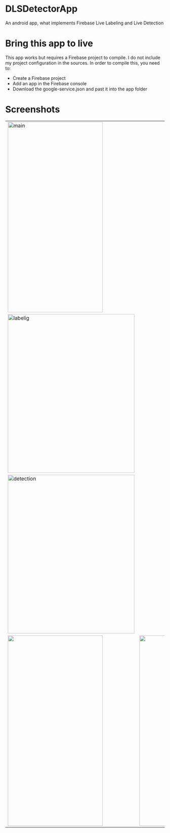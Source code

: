 # DLSDetectorApp
An android app, what implements Firebase Live Labeling and Live Detection

# Bring this app to live
This app works but requires a Firebase project to compile. 
I do not include my project configuration in the sources.
In order to compile this, you need to:

- Create a Firebase project
- Add an app in the Firebase console
- Download the google-service.json and past it into the app folder


# Screenshots
<table>
<tr><td><img src="https://user-images.githubusercontent.com/45141221/84578113-f6923f00-adca-11ea-862a-a18be9e20341.jpg" alt="main" width="300" height="600"/></td></tr>
<tr><td><img src="https://user-images.githubusercontent.com/45141221/84578111-f3974e80-adca-11ea-813e-60c60b7ae839.jpg" alt="labelig" width="400" height="500"/></td></tr>
<tr><td><img src="https://user-images.githubusercontent.com/45141221/84578112-f4c87b80-adca-11ea-8da5-b81c267ac2e5.jpg" alt="detection" width="400" height="500"/></td></tr>
<tr>
<td><img src="https://user-images.githubusercontent.com/45141221/87693724-faccc600-c795-11ea-9cff-e50e0a170f35.png" width="300" height="600"></td>
<td><img src="https://user-images.githubusercontent.com/45141221/87693764-061ff180-c796-11ea-89d1-0507a79a9866.png" width="300" height="600"></td>
<td><img src="https://user-images.githubusercontent.com/45141221/87693780-0ae4a580-c796-11ea-8153-7f2cb8c17806.png" width="300" height="600"></td>
</tr></table>
